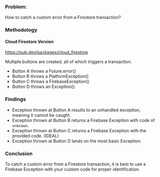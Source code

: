 ### Problem:
How to catch a custom error from a Firestore transaction?

### Methodology
#### Cloud Firestore Version
https://pub.dev/packages/cloud_firestore

Multiple buttons are created, all of which triggers a transaction. 
* Button A throws a Future.error()
* Button B throws a PlatformException()
* Button C throws a FirebaseException()
* Button D throws an Exception().

### Findings
* Exception thrown at Button A results to an unhandled exception, meaning it cannot be caught.
* Exception thrown at Button B returns a Firebase Exception with code of `unknown`.
* Exception thrown at Button C returns a Firebase Exception with the provided code. (IDEAL)
* Exception thrown at Button D lands on the most basic Exception.

### Conclusion
To catch a custom error from a Firestore transaction, it is best to use a Firebase Exception with your custom code for proper identification.
